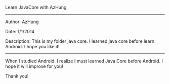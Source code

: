 Learn JavaCore with AzHung

-----------

Author: AzHung

Date: 1/1/2014

Description: This is my folder java core. I learned java core before learn Android. I hope you like it!

------------

When I studied Android. I realize I must learned Java Core before Android. I hope it will improve for you!

Thank you!
